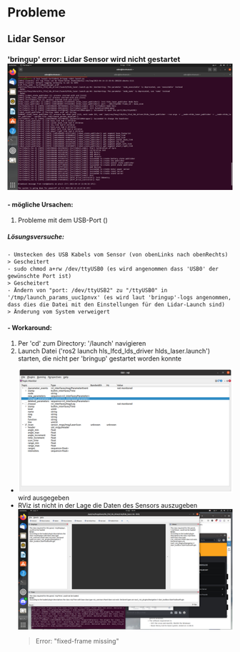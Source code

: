 # Probleme

## Lidar Sensor

### 'bringup' error: Lidar Sensor wird nicht gestartet  ![siehe](Bilder\ScreenshotBringupUpperHalf.png)  

#### - mögliche Ursachen:

1. Probleme mit dem USB-Port ()

##### Lösungsversuche:

    - Umstecken des USB Kabels vom Sensor (von obenLinks nach obenRechts)
    > Gescheitert
    - sudo chmod a+rw /dev/ttyUSB0 (es wird angenommen dass 'USB0' der gewünschte Port ist)
    > Gescheitert
    - Ändern von "port: /dev/ttyUSB2" zu "/ttyUSB0" in '/tmp/launch_params_uuc1pnvx' (es wird laut 'bringup'-logs angenommen, dass dies die Datei mit den Einstellungen für den Lidar-Launch sind)
    > Änderung vom System verweigert

#### - Workaround:

1. Per 'cd' zum Directory: '/launch' navigieren 
2. Launch Datei ('ros2 launch hls_lfcd_lds_driver hlds_laser.launch') starten, die nicht per 'bringup' gestartet worden konnte

- ![/scan topic](Bilder\rqt\rqtLidarRunning-19.4.png) wird ausgegeben 
- RViz ist nicht in der Lage die Daten des Sensors auszugeben ![siehe](Bilder\RVizError_inProgramm-15.4.png)
  >Error: "fixed-frame missing"  